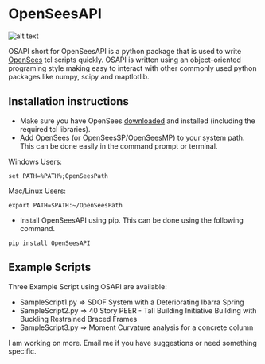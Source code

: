 # OpenSeesAPI
![alt text](https://travis-ci.org/nassermarafi/OpenSeesAPI.svg?branch=master)

OSAPI short for OpenSeesAPI is a python package that is used to write [OpenSees](http://opensees.berkeley.edu) tcl scripts quickly.
OSAPI is written using an object-oriented programing style making easy to interact with other commonly used python packages like numpy, scipy and maptlotlib.


## Installation instructions

- Make sure you have OpenSees [downloaded](http://opensees.berkeley.edu/OpenSees/user/download.php) and installed (including the required tcl libraries).
- Add OpenSees (or OpenSeesSP/OpenSeesMP) to your system path. This can be done easily in the command prompt or terminal.

Windows Users:

<pre><code>set PATH=%PATH%;OpenSeesPath
</code></pre>

Mac/Linux Users:

<pre><code>export PATH=$PATH:~/OpenSeesPath
</code></pre>

- Install OpenSeesAPI using pip. This can be done using the following command.

<pre><code>pip install OpenSeesAPI
</code></pre>

## Example Scripts

Three Example Script using OSAPI are available:
- SampleScript1.py => SDOF System with a Deteriorating Ibarra Spring
- SampleScript2.py => 40 Story PEER - Tall Building Initiative Building with Buckling Restrained Braced Frames
- SampleScript3.py => Moment Curvature analysis for a concrete column

I am working on more. Email me if you have suggestions or need something specific.
